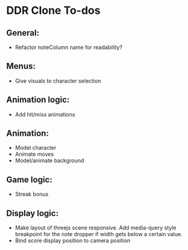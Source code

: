 # DDR Clone To-dos

## General:
- Refactor noteColumn name for readability?
## Menus:
- Give visuals to character selection
## Animation logic:
- Add hit/miss animations
## Animation:
- Model character
- Animate moves
- Model/animate background
## Game logic:
- Streak bonus
## Display logic:
- Make layout of threejs scene responsive. Add media-query style breakpoint for the note dropper if width gets below a certain value.
- Bind score display position to camera position
